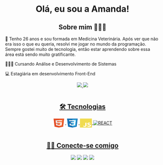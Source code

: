 <h1 align="center">Olá, eu sou a Amanda!</h1>

<div>
  <h2 align="center">Sobre mim 👩🏻‍💻 </h2>
  <p> 🌈 Tenho 26 anos e sou formada em Medicina Veterinária. Após ver que não era isso o que eu queria, resolvi me jogar no mundo da programação. Sempre gostei muito de tecnologia, então estar aprendendo sobre essa área está sendo muito gratificante. </p>
  <p> 👩🏻‍🎓 Cursando Análise e Desenvolvimento de Sistemas </p>
  <p> 💻 Estagiária em desenvolvimento Front-End </p>
</div>

<div align="center">
  <a href="https://github.com/amandabartolo">
  <img height="160em" src="https://github-readme-stats.vercel.app/api?username=amandabartolo&show_icons=true&theme=react&include_all_commits=true&count_private=true"/>
  <img height="160em" src="https://github-readme-stats.vercel.app/api/top-langs/?username=amandabartolo&layout=compact&langs_count=7&theme=react"/>
</div> <br>
  

<div align="center" style="display: inline_block">
  <h2>🛠 Tecnologias</h2>
  <img align="center" alt="HTML" height="30" width="40" src="https://raw.githubusercontent.com/devicons/devicon/master/icons/html5/html5-original.svg">
  <img align="center" alt="CSS" height="30" width="40" src="https://raw.githubusercontent.com/devicons/devicon/master/icons/css3/css3-original.svg">
  <img align="center" alt="JS" height="30" width="40" src="https://raw.githubusercontent.com/devicons/devicon/master/icons/javascript/javascript-plain.svg">
  <img align="center" alt="REACT" height="30" width="40" src="https://cdn.jsdelivr.net/gh/devicons/devicon/icons/react/react-original.svg">
</div> <br>
  
  
<div align="center"> 
  <h2>🤝🏻 Conecte-se comigo</h2>
  <a href="https://www.linkedin.com/in/amanda-bartolo-380619119/" target="_blank"><img src="https://img.shields.io/badge/-LinkedIn-%230077B5?style=for-the-badge&logo=linkedin&logoColor=white" target="_blank"></a> 
  <a href="https://wa.me/5561996697319" target="_blank"> <img src="https://img.shields.io/badge/WhatsApp-25D366?style=for-the-badge&logo=whatsapp&logoColor=white" target="_blank"></a>
  <a href = "mailto:amandaobartolo@gmail.com"><img src="https://img.shields.io/badge/-Gmail-%23333?style=for-the-badge&logo=gmail&logoColor=white" target="_blank"></a>
  <a href="https://instagram.com/bartolo__a" target="_blank"><img src="https://img.shields.io/badge/-Instagram-%23E4405F?style=for-the-badge&logo=instagram&logoColor=white" target="_blank"></a>
</div>
